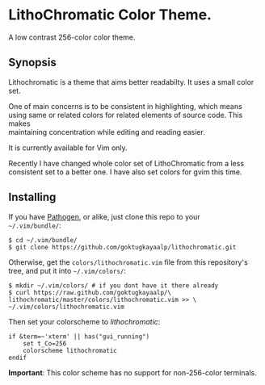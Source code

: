 LithoChromatic Color Theme.
===============================================================================

A low contrast 256-color color theme.

Synopsis
-------------------------------------------------------------------------------

Lithochromatic is a theme that aims better readabilty. It uses a small color  
set.

One of main concerns is to be consistent in highlighting, which means  
using same or related colors for related elements of source code. This makes  
maintaining concentration while editing and reading easier.

It is currently available for Vim only.

Recently I have changed whole color set of LithoChromatic from a less  
consistent set to a better one. I have also set colors for gvim this time.

Installing
-------------------------------------------------------------------------------
If you have [Pathogen][1], or alike, just clone this repo to your  
`~/.vim/bundle/`:

    $ cd ~/.vim/bundle/
    $ git clone https://github.com/goktugkayaalp/lithochromatic.git

Otherwise, get the `colors/lithochromatic.vim` file from this repository's  
tree, and put it into `~/.vim/colors/`:

    $ mkdir ~/.vim/colors/ # if you dont have it there already
    $ curl https://raw.github.com/goktugkayaalp/\
    lithochromatic/master/colors/lithochromatic.vim >> \
    ~/.vim/colors/lithochromatic.vim

Then set your colorscheme to _lithochromatic_:

    if &term=~'xterm' || has("gui_running")
        set t_Co=256
        colorscheme lithochromatic
    endif

__Important__: This color scheme has no support for non-256-color terminals.

[1]: https://github.com/tpope/vim-pathogen "Pathogen"
